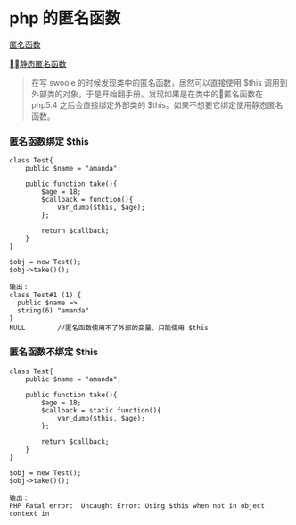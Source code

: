 # php 的匿名函数
[匿名函数](http://php.net/manual/zh/functions.anonymous.php)

[静态匿名函数](http://php.net/manual/zh/functions.anonymous.php#functions.anonymous-functions.static)

> 在写 swoole 的时候发现类中的匿名函数，居然可以直接使用 $this 调用到外部类的对象，于是开始翻手册。发现如果是在类中的匿名函数在 php5.4 之后会直接绑定外部类的 $this。如果不想要它绑定使用静态匿名函数。

### 匿名函数绑定 $this
```
class Test{
    public $name = "amanda";

    public function take(){
        $age = 18;
        $callback = function(){
            var_dump($this, $age);
        };

        return $callback;
    }
}

$obj = new Test();
$obj->take()();

输出：
class Test#1 (1) {
  public $name =>
  string(6) "amanda"
}
NULL        //匿名函数使用不了外部的变量，只能使用 $this
```

### 匿名函数不绑定 $this
```
class Test{
    public $name = "amanda";

    public function take(){
        $age = 18;
        $callback = static function(){
            var_dump($this, $age);
        };

        return $callback;
    }
}

$obj = new Test();
$obj->take()();

输出：
PHP Fatal error:  Uncaught Error: Using $this when not in object context in
```